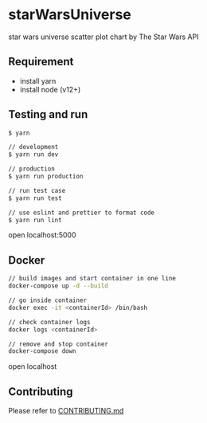 # starWarsUniverse

star wars universe scatter plot chart by The Star Wars API

## Requirement

- install yarn
- install node (v12+)

## Testing and run

```zsh
$ yarn

// development
$ yarn run dev

// production
$ yarn run production

// run test case
$ yarn run test

// use eslint and prettier to format code
$ yarn run lint
```

open localhost:5000

## Docker

```zsh
// build images and start container in one line
docker-compose up -d --build

// go inside container
docker exec -it <containerId> /bin/bash

// check container logs
docker logs <containerId>

// remove and stop container
docker-compose down
```

open localhost

## Contributing

Please refer to [CONTRIBUTING.md](https://github.com/yeukfei02/starWarsUniverse/blob/master/CONTRIBUTING.md)
